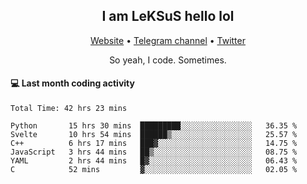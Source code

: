 <h2 align="center">I am LeKSuS hello lol</h2>
<div align="center">
  <a href="https://leksus.net">Website</a> •
  <a href="https://t.me/leksus_was_here">Telegram channel</a> •
  <a href="https://twitter.com/___LeKSuS___">Twitter</a>
</div>
<p align="center">So yeah, I code. Sometimes.</p>

#### :computer: Last month coding activity
<!--START_SECTION:waka-->

```text
Total Time: 42 hrs 23 mins

Python       15 hrs 30 mins  █████████░░░░░░░░░░░░░░░░   36.35 %
Svelte       10 hrs 54 mins  ██████▒░░░░░░░░░░░░░░░░░░   25.57 %
C++          6 hrs 17 mins   ███▓░░░░░░░░░░░░░░░░░░░░░   14.75 %
JavaScript   3 hrs 44 mins   ██▒░░░░░░░░░░░░░░░░░░░░░░   08.75 %
YAML         2 hrs 44 mins   █▓░░░░░░░░░░░░░░░░░░░░░░░   06.43 %
C            52 mins         ▓░░░░░░░░░░░░░░░░░░░░░░░░   02.05 %
```

<!--END_SECTION:waka-->
